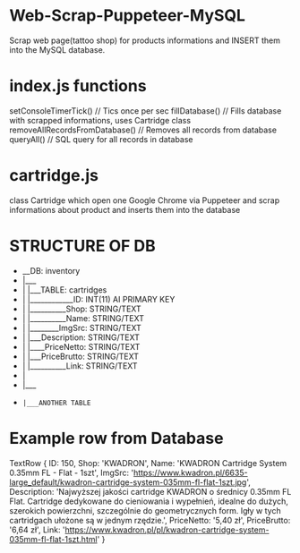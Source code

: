 # Web-Scrap-Puppeteer-MySQL
Scrap web page(tattoo shop) for products informations and INSERT them into the MySQL database.

# index.js functions
  setConsoleTimerTick()           // Tics once per sec
  fillDatabase()                  // Fills database with scrapped informations, uses Cartridge class
  removeAllRecordsFromDatabase()  // Removes all records from database
  queryAll()                      // SQL query for all records in database

# cartridge.js
  class Cartridge which open one Google Chrome via Puppeteer and scrap informations about product and inserts them into the database

# STRUCTURE OF DB

 *  __DB: inventory
 * |___
 * |   |___TABLE: cartridges
 * |    |____________ID: INT(11) AI PRIMARY KEY
 * |    |__________Shop: STRING/TEXT
 * |    |__________Name: STRING/TEXT
 * |    |________ImgSrc: STRING/TEXT
 * |    |___Description: STRING/TEXT
 * |    |____PriceNetto: STRING/TEXT
 * |    |___PriceBrutto: STRING/TEXT
 * |    |__________Link: STRING/TEXT
 * |
 * |___
 *     |___ANOTHER TABLE

# Example row from Database

TextRow {
      ID: 150,
      Shop: 'KWADRON',
      Name: 'KWADRON Cartridge System 0.35mm FL - Flat - 1szt',
      ImgSrc: 'https://www.kwadron.pl/6635-large_default/kwadron-cartridge-system-035mm-fl-flat-1szt.jpg',
      Description: 'Najwyższej jakości cartridge KWADRON o średnicy 0.35mm FL Flat. Cartridge dedykowane do cieniowania i wypełnień, idealne do dużych, szerokich powierzchni, szczególnie do geometrycznych form. Igły w tych cartridgach ułożone są w jednym rzędzie.',
      PriceNetto: '5,40 zł',
      PriceBrutto: '6,64 zł',
      Link: 'https://www.kwadron.pl/pl/kwadron-cartridge-system-035mm-fl-flat-1szt.html'
    }
